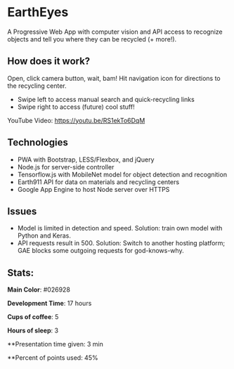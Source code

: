# EarthEyes
A Progressive Web App with computer vision and API access to recognize objects and tell you where they can be recycled (+ more!).

## How does it work?
Open, click camera button, wait, bam! Hit navigation icon for directions to the recycling center.

- Swipe left to access manual search and quick-recycling links
- Swipe right to access (future) cool stuff!

YouTube Video: https://youtu.be/RS1ekTo6DqM

## Technologies

- PWA with Bootstrap, LESS/Flexbox, and jQuery
- Node.js for server-side controller
- Tensorflow.js with MobileNet model for object detection and recognition
- Earth911 API for data on materials and recycling centers
- Google App Engine to host Node server over HTTPS

## Issues

- Model is limited in detection and speed. Solution: train own model with Python and Keras.
- API requests result in 500. Solution: Switch to another hosting platform; GAE blocks some outgoing requests for god-knows-why.

## Stats:
**Main Color**: #026928

**Development Time**: 17 hours

**Cups of coffee**: 5

**Hours of sleep**: 3

**Presentation time given: 3 min

**Percent of points used: 45%

